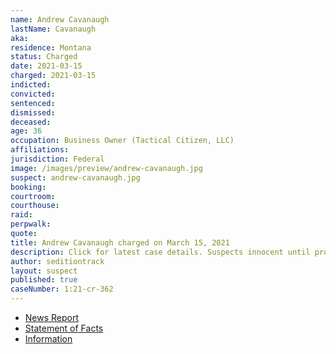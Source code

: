 ```yaml
---
name: Andrew Cavanaugh
lastName: Cavanaugh
aka:
residence: Montana
status: Charged
date: 2021-03-15
charged: 2021-03-15
indicted:
convicted: 
sentenced: 
dismissed: 
deceased:
age: 36
occupation: Business Owner (Tactical Citizen, LLC)
affiliations:
jurisdiction: Federal
image: /images/preview/andrew-cavanaugh.jpg
suspect: andrew-cavanaugh.jpg
booking:
courtroom:
courthouse:
raid:
perpwalk:
quote:
title: Andrew Cavanaugh charged on March 15, 2021
description: Click for latest case details. Suspects innocent until proven guilty.
author: seditiontrack
layout: suspect
published: true
caseNumber: 1:21-cr-362
---
```

- [News Report](https://www.kbzk.com/news/crime-courts/bozeman-man-facing-charges-for-alleged-offenses-at-us-capitol-on-jan-6)
- [Statement of Facts](https://www.justice.gov/usao-dc/case-multi-defendant/file/1378536/download)
- [Information](https://www.justice.gov/usao-dc/case-multi-defendant/file/1397111/download)
